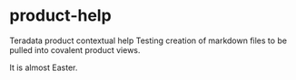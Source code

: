 # product-help
Teradata product contextual help
Testing creation of markdown files to be pulled into covalent product views.


It is almost Easter.
